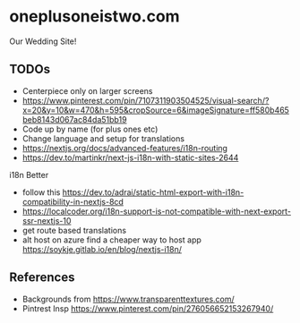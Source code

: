 # oneplusoneistwo.com
Our Wedding Site!

## TODOs
- Centerpiece only on larger screens
- https://www.pinterest.com/pin/7107311903504525/visual-search/?x=20&y=10&w=470&h=595&cropSource=6&imageSignature=ff580b465beb8143d067ac84da51bb19
- Code up by name (for plus ones etc)
- Change language and setup for translations
- https://nextjs.org/docs/advanced-features/i18n-routing
- https://dev.to/martinkr/next-js-i18n-with-static-sites-2644

i18n Better
- follow this https://dev.to/adrai/static-html-export-with-i18n-compatibility-in-nextjs-8cd
- https://localcoder.org/i18n-support-is-not-compatible-with-next-export-ssr-nextjs-10
- get route based translations
- alt host on azure find a cheaper way to host app
https://soykje.gitlab.io/en/blog/nextjs-i18n/
## References
- Backgrounds from https://www.transparenttextures.com/
- Pintrest Insp https://www.pinterest.com/pin/276056652153267940/
